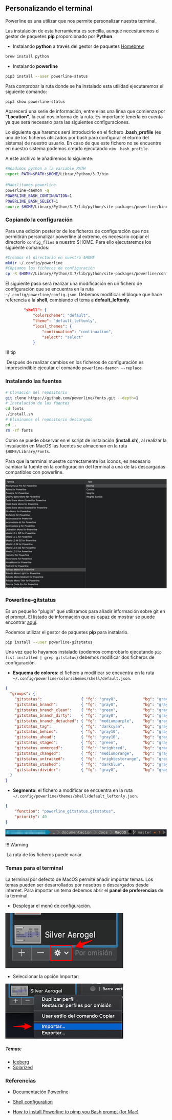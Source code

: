 ## Personalizando el terminal

Powerline es una utilizar que nos permite personalizar nuestra terminal. 

Las instalación de esta herramienta es sencilla, aunque necesitaremos el gestor de paquetes **pip** proporcionado por **Python**.

* Instalando **python** a través del gestor de paquetes [Homebrew](https://brew.sh/index_es)

```bash
brew install python
```

* Instalando **powerline**

```bash
pip3 install --user powerline-status
```

Para comprobar la ruta donde se ha instalado esta utilidad ejecutaremos el siguiente comando:

```bash
pip3 show powerline-status
```

Aparecerá una serie de información, entre ellas una línea que comienza por **"Location"**, la cual nos informa de la ruta. Es importante tenerla en cuenta ya que será necesario para las siguientes configuraciones.

Lo siguiente que haremos será introducirlo en el fichero **.bash_profile** (es uno de los ficheros utilizados por bash para configurar el etorno del sistema) de nuestro usuario. En caso de que este fichero no se encuentre en nuestro sistema podemos crearlo ejecutando `vim .bash_profile`.

A este archivo le añadiremos lo siguiente:

```bash
#Añadimos python a la variable PATH
export PATH=$PATH:$HOME/Librar/Python/3.7/bin

#Habilitamos powerline
powerline-daemon -q
POWERLINE_BASH_CONTINUATION=1
POWERLINE_BASH_SELECT=1
source $HOME/Library/Python/3.7/lib/python/site-packages/powerline/bindings/bash/powerline.sh
```



### Copiando la configuración

Para una edición posterior de los ficheros de configuración que nos permitirán personalizar powerline al extremo, es necesario copiar el directorio `config_flies` a nuestro $HOME. Para ello ejecutaremos los siguiente comandos:

```bash
#Creamos el directorio en nuestro $HOME
mkdir ~/.config/powerline
#Copiamos los ficheros de configuración
cp -R $HOME//Library/Python/3.7/lib/python/site-packages/powerline/config_files/* ~/.config/powerline
```

El siguiente paso será realizar una modificación en un fichero de configuración que se encuentra en la ruta `~/.config/powerline/config.json`. Debemos modificar el bloque que hace referencia a la **shell**, cambiando el tema a **default_leftonly**.

```json
		"shell": {
			"colorscheme": "default",
			"theme": "default_leftonly",
			"local_themes": {
				"continuation": "continuation",
				"select": "select"
			}
```

!!! tip

​	Después de realizar cambios en los ficheros de configuración es imprescindible ejecutar el comando `powerline-daemon --replace`.	



### Instalando las fuentes

```bash
# Clonación del repositorio
git clone https://github.com/powerline/fonts.git --depth=1
# Instalación de las fuentes
cd fonts
./install.sh
# Eliminamos el repositorio descargado
cd ..
rm -rf fonts
```

Como se puede observar en el script de instalación (**install.sh**), al realizar la instalación en MacOS las fuentes se almacenan en la ruta `$HOME/Library/Fonts`.

Para que la terminal muestre correctamente los iconos, es necesario cambiar la fuente en la configuración del terminal a una de las descargadas compatibles con powerline.

![Powerline fonts](../Imagenes/MacOS/powerline-fonts.png "Powerline Fonts")



### Powerline-gitstatus

Es un pequeño "plugin" que utilizamos para añadir información sobre git en el prompt. El listado de información que es capaz de mostrar se puede encontrar [aquí](https://github.com/jaspernbrouwer/powerline-gitstatus#glossary). 

Podemos utilizar el gestor de paquetes **pip** para instalarlo.

```bash
pip install --user powerline-gitstatus
```

Una vez que lo hayamos instalado (podemos comprobarlo ejecutando `pip list installed | grep gitstatus`) debemos modificar dos ficheros de configuración.

* **Esquema de colores**: el fichero a modificar se encuentra en la ruta `~/.config/powerline/colorschemes/shell/default.json`. 

```json
{
  "groups": {
    "gitstatus":                 { "fg": "gray8",           "bg": "gray2", "attrs": [] },
    "gitstatus_branch":          { "fg": "gray8",           "bg": "gray2", "attrs": [] },
    "gitstatus_branch_clean":    { "fg": "green",           "bg": "gray2", "attrs": [] },
    "gitstatus_branch_dirty":    { "fg": "gray8",           "bg": "gray2", "attrs": [] },
    "gitstatus_branch_detached": { "fg": "mediumpurple",    "bg": "gray2", "attrs": [] },
    "gitstatus_tag":             { "fg": "darkcyan",        "bg": "gray2", "attrs": [] },
    "gitstatus_behind":          { "fg": "gray10",          "bg": "gray2", "attrs": [] },
    "gitstatus_ahead":           { "fg": "gray10",          "bg": "gray2", "attrs": [] },
    "gitstatus_staged":          { "fg": "green",           "bg": "gray2", "attrs": [] },
    "gitstatus_unmerged":        { "fg": "brightred",       "bg": "gray2", "attrs": [] },
    "gitstatus_changed":         { "fg": "mediumorange",    "bg": "gray2", "attrs": [] },
    "gitstatus_untracked":       { "fg": "brightestorange", "bg": "gray2", "attrs": [] },
    "gitstatus_stashed":         { "fg": "darkblue",        "bg": "gray2", "attrs": [] },
    "gitstatus:divider":         { "fg": "gray8",           "bg": "gray2", "attrs": [] }
  }
}
```

* **Segmento**: el fichero a modificar se encuentra en la ruta `~/.config/powerline/themes/shell/default_leftonly.json`.

```json
{
    "function": "powerline_gitstatus.gitstatus",
    "priority": 40
}
```

![Powerline Gitstatus](../Imagenes/MacOS/powerline-gitstatus.PNG)

!!! Warning

​	La ruta de los ficheros puede variar.



### Temas para el terminal

La terminal por defecto de MacOS permite añadir importar temas. Los temas pueden ser desarrollados por nosotros o descargados desde internet. Para importar un tema debemos abrir el **panel de preferencias** de la terminal.

* Desplegar el menú de configuración.

![Terminal themes 1](../Imagenes/MacOS/termina-themes1.PNG)

* Seleccionar la opción Importar:

![Terminal themes 2](../Imagenes/MacOS/terminal-themes2.PNG)

##### Temas:

* [Iceberg](https://cocopon.github.io/iceberg.vim/)
* [Solarized](https://github.com/altercation/solarized)



### Referencias

* [Documentación Powerline](https://powerline.readthedocs.io/en/latest/index.html)

* [Shell configuration](http://hayne.net/MacDev/Notes/unixFAQ.html#shellStartup)

* [How to install Powerline to pimp you Bash prompt (for Mac)](https://medium.com/@ITZDERR/how-to-install-powerline-to-pimp-your-bash-prompt-for-mac-9b82b03b1c02)